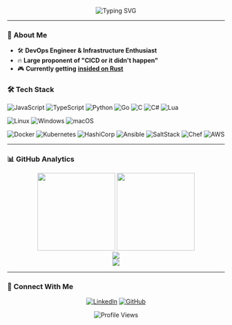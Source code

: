 <div align="center">

![Typing SVG](https://readme-typing-svg.herokuapp.com?font=Fira+Code&size=28&duration=3000&pause=1000&color=7AA2F7&center=true&vCenter=true&width=800&lines=Hey+there!+I'm+James+Albert+👋;DevOps+Engineer+%26+Infrastructure+Enthusiast;CICD+or+it+didn't+happen+🔥;Currently+getting+insided+on+Rust+🎮)

</div>

---

### 🚀 **About Me**

- 🛠️ **DevOps Engineer & Infrastructure Enthusiast**
- 🔥 **Large proponent of "CICD or it didn't happen"**
- 🎮 **Currently getting** <a href="https://www.urbandictionary.com/define.php?term=insided" target="_blank">**insided on Rust**</a>

### 🛠️ **Tech Stack**

![JavaScript](https://img.shields.io/badge/JavaScript-F7DF1E?style=for-the-badge&logo=javascript&logoColor=black)
![TypeScript](https://img.shields.io/badge/TypeScript-007ACC?style=for-the-badge&logo=typescript&logoColor=white)
![Python](https://img.shields.io/badge/Python-3776AB?style=for-the-badge&logo=python&logoColor=white)
![Go](https://img.shields.io/badge/Go-00ADD8?style=for-the-badge&logo=go&logoColor=white)
![C](https://img.shields.io/badge/C-00599C?style=for-the-badge&logo=c&logoColor=white)
![C#](https://img.shields.io/badge/C%23-239120?style=for-the-badge&logo=c-sharp&logoColor=white)
![Lua](https://img.shields.io/badge/Lua-2C2D72?style=for-the-badge&logo=lua&logoColor=white)

![Linux](https://img.shields.io/badge/Linux-FCC624?style=for-the-badge&logo=linux&logoColor=black)
![Windows](https://img.shields.io/badge/Windows-0078D6?style=for-the-badge&logo=windows&logoColor=white)
![macOS](https://img.shields.io/badge/macOS-000000?style=for-the-badge&logo=apple&logoColor=white)

![Docker](https://img.shields.io/badge/Docker-2496ED?style=for-the-badge&logo=docker&logoColor=white)
![Kubernetes](https://img.shields.io/badge/Kubernetes-326CE5?style=for-the-badge&logo=kubernetes&logoColor=white)
![HashiCorp](https://img.shields.io/badge/HashiCorp-7B42BC?style=for-the-badge&logo=hashicorp&logoColor=white)
![Ansible](https://img.shields.io/badge/Ansible-EE0000?style=for-the-badge&logo=ansible&logoColor=white)
![SaltStack](https://img.shields.io/badge/SaltStack-57BCAD?style=for-the-badge&logo=saltproject&logoColor=white)
![Chef](https://img.shields.io/badge/Chef-F09820?style=for-the-badge&logo=chef&logoColor=white)
![AWS](https://img.shields.io/badge/AWS-232F3E?style=for-the-badge&logo=amazon-aws&logoColor=white)

---

### 📊 **GitHub Analytics**

<div align="center">
  <img height="180em" src="https://github-readme-stats.vercel.app/api?username=jamesalbert&show_icons=true&theme=tokyonight&hide_border=true&bg_color=0D1117"/>
  <img height="180em" src="https://github-readme-stats.vercel.app/api/top-langs/?username=jamesalbert&hide=Makefile&langs_count=8&layout=compact&theme=tokyonight&hide_border=true&bg_color=0D1117"/>
</div>

<div align="center">
  <img src="https://streak-stats.demolab.com?user=jamesalbert&theme=tokyonight-duo&hide_border=true&background=0D1117"/>
</div>

<div align="center">
  <img src="https://github-readme-activity-graph.vercel.app/graph?username=jamesalbert&theme=tokyo-night&hide_border=true&bg_color=0D1117"/>
</div>

---

### 🤝 **Connect With Me**

<div align="center">

[![LinkedIn](https://img.shields.io/badge/LinkedIn-0077B5?style=for-the-badge&logo=linkedin&logoColor=white)](https://www.linkedin.com/in/james-albert)
[![GitHub](https://img.shields.io/badge/GitHub-100000?style=for-the-badge&logo=github&logoColor=white)](https://github.com/jamesalbert)

</div>

<div align="center">
  
![Profile Views](https://komarev.com/ghpvc/?username=jamesalbert&color=7AA2F7&style=for-the-badge&label=Profile+Views)

</div>
